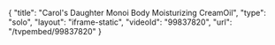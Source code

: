 {
    "title": "Carol's Daughter Monoi Body Moisturizing CreamOil",
    "type": "solo",
    "layout": "iframe-static",
    "videoId": "99837820",
    "url": "\/tvpembed\/99837820"
}